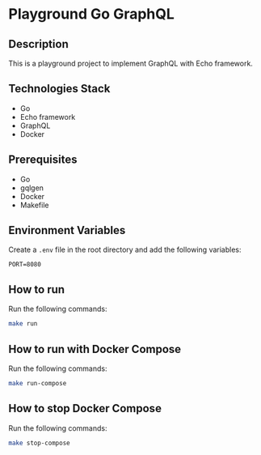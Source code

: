 # Playground Go GraphQL

## Description

This is a playground project to implement GraphQL with Echo framework.

## Technologies Stack

- Go
- Echo framework
- GraphQL
- Docker

## Prerequisites

- Go
- gqlgen
- Docker
- Makefile

## Environment Variables

Create a `.env` file in the root directory and add the following variables:

```dotenv
PORT=8080
```

## How to run

Run the following commands:

```bash
make run
```

## How to run with Docker Compose

Run the following commands:

```bash
make run-compose
```

## How to stop Docker Compose

Run the following commands:

```bash
make stop-compose
```
